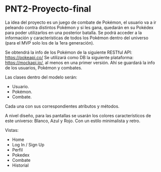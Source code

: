 # PNT2-Proyecto-final

La idea del proyecto es un juego de combate de Pokémon, el usuario va a ir peleando contra distintos Pokémon y si les gana, quedarán en su Pokédex para poder utilizarlos en una posterior batalla. Se podrá acceder a la información y características de todos los Pokémon dentro del universo (para el MVP solo los de la 1era generación).

Se obtendrá la info de los Pokémon de la siguiente RESTful API: https://pokeapi.co/
Se utilizará como DB la siguiente plataforma: https://mockapi.io/, al menos en una primer versión. Ahí se guardará la info de los usuarios, Pokémon y combates.

Las clases dentro del modelo serán:
- Usuario.
- Pokémon.
- Combate.

Cada una con sus correspondientes atributos y métodos.

A nivel diseño, para las pantallas se usarán los colores característicos de este universo: Blanco, Azul y Rojo. Con un estilo minimalista y retro.

Vistas:
- Home
- Log In / Sign Up
- Perfil
- Pokedex
- Combate
- Historial
